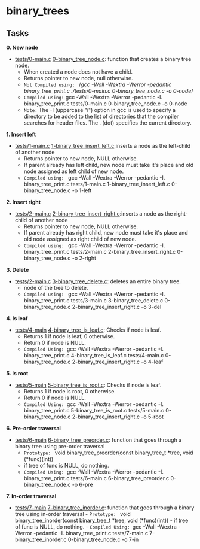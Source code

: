# binary_trees


## Tasks
**0. New node**
- [tests/0-main.c](tests/0-main.c) [0-binary_tree_node.c](0-binary_tree_node.c): function that creates a binary tree node.
	- When created a node does not have a child.
	- Returns pointer to new node, null otherwise.
	- `Not Compiled using: ` /*gcc -Wall -Wextra -Werror -pedantic binary_tree_print.c ./tests/0-main.c 0-binary_tree_node.c -o 0-node*/
	- `Compiled using:` gcc -Wall -Wextra -Werror -pedantic -I. binary_tree_print.c tests/0-main.c 0-binary_tree_node.c -o 0-node
	- `Note:` The -I (uppercase "i") option in gcc is used to specify a directory to be added to the list of directories that the compiler searches for header files. The . (dot) specifies the current directory. 

**1. Insert left**
- [tests/1-main.c](tests/1-main.c) [1-binary_tree_insert_left.c](1-binary_tree_insert_left.c):inserts a node as the left-child of another node
	- Returns pointer to new node, NULL otherwise.
	- If parent already has left child, new node must take it's place and old node assigned as left child of new node.
	- `Compiled using: ` gcc -Wall -Wextra -Werror -pedantic -I. binary_tree_print.c tests/1-main.c 1-binary_tree_insert_left.c 0-binary_tree_node.c -o 1-left

**2. Insert right**
- [tests/2-main.c](tests/2-main.c) [2-binary_tree_insert_right.c](1-binary_tree_insert_right.c):inserts a node as the right-child of another node
	- Returns pointer to new node, NULL otherwise.
	- If parent already has right child, new node must take it's place and old node assigned as right child of new node.
	- `Compiled using: ` gcc -Wall -Wextra -Werror -pedantic -I. binary_tree_print.c tests/2-main.c 2-binary_tree_insert_right.c 0-binary_tree_node.c -o 2-right

**3. Delete**
- [tests/2-main.c](tests/2-main.c) [3-binary_tree_delete.c](3-binary_tree_delete.c): deletes an entire binary tree.
	-  node of the tree to delete.
	- `Compiled using: ` gcc -Wall -Wextra -Werror -pedantic -I. binary_tree_print.c tests/3-main.c 3-binary_tree_delete.c 0-binary_tree_node.c 2-binary_tree_insert_right.c -o 3-del

**4. Is leaf**
- [tests/4-main](tests/4-main.c) [4-binary_tree_is_leaf.c](4-binary_tree_is_leaf.c): Checks if node is leaf.
	- Returns 1 if node is leaf, 0 otherwise.
	- Return 0 if node is NULL.
	- `Compiled Using: `gcc -Wall -Wextra -Werror -pedantic -I. binary_tree_print.c 4-binary_tree_is_leaf.c tests/4-main.c 0-binary_tree_node.c 2-binary_tree_insert_right.c -o 4-leaf

**5. Is root**
- [tests/5-main](tests/5-main.c) [5-binary_tree_is_root.c](5-binary_tree_is_root.c): Checks if node is leaf.
	- Returns 1 if node is root, 0 otherwise.
	- Return 0 if node is NULL.
	- `Compiled Using: `gcc -Wall -Wextra -Werror -pedantic -I. binary_tree_print.c 5-binary_tree_is_root.c tests/5-main.c 0-binary_tree_node.c 2-binary_tree_insert_right.c -o 5-root

**6. Pre-order traversal**
- [tests/6-main](tests/6-main.c) [6-binary_tree_preorder.c](6-binary_tree_preorder.c):  function that goes through a binary tree using pre-order traversal
	- `Prototype: ` void binary_tree_preorder(const binary_tree_t *tree, void (*func)(int))
	- if tree of func is NULL, do nothing.
	- `Compiled Using: `gcc -Wall -Wextra -Werror -pedantic -I. binary_tree_print.c tests/6-main.c 6-binary_tree_preorder.c 0-binary_tree_node.c -o 6-pre

**7. In-order traversal**
- [tests/7-main](tests/7-main.c) [7-binary_tree_inorder.c](7-binary_tree_inorder.c):  function that goes through a binary tree using in-order traversal
        - `Prototype: ` void binary_tree_inorder(const binary_tree_t *tree, void (*func)(int))
        - if tree of func is NULL, do nothing.
        - `Compiled Using: `gcc -Wall -Wextra -Werror -pedantic -I. binary_tree_print.c tests/7-main.c 7-binary_tree_inorder.c 0-binary_tree_node.c -o 7-in

